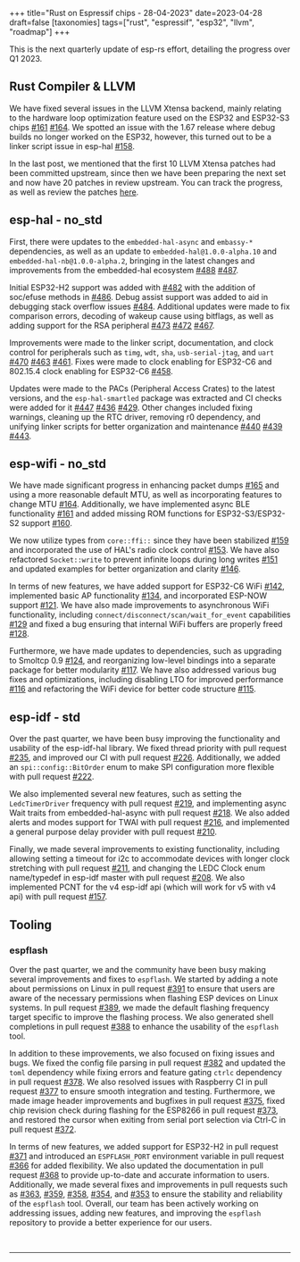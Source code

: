 +++
title="Rust on Espressif chips - 28-04-2023"
date=2023-04-28
draft=false
[taxonomies]
tags=["rust", "espressif", "esp32", "llvm", "roadmap"]
+++

This is the next quarterly update of esp-rs effort, detailing the progress over Q1 2023.

## Rust Compiler & LLVM

We have fixed several issues in the LLVM Xtensa backend, mainly relating to the hardware loop optimization feature used on the ESP32 and ESP32-S3 chips [#161](https://github.com/esp-rs/rust/issues/161) [#164](https://github.com/esp-rs/rust/issues/164). We spotted an issue with the 1.67 release where debug builds no longer worked on the ESP32, however, this turned out to be a linker script issue in esp-hal [#158](https://github.com/esp-rs/rust/issues/158).

In the last post, we mentioned that the first 10 LLVM Xtensa patches had been committed upstream, since then we have been preparing the next set and now have 20 patches in review upstream. You can track the progress, as well as review the patches [here](https://github.com/espressif/llvm-project/issues/4#issuecomment-1485724130).


## esp-hal - no_std

First, there were updates to the `embedded-hal-async` and `embassy-*` dependencies, as well as an update to `embedded-hal@1.0.0-alpha.10` and `embedded-hal-nb@1.0.0-alpha.2`, bringing in the latest changes and improvements from the embedded-hal ecosystem [#488](https://github.com/esp-rs/esp-hal/pull/488) [#487](https://github.com/esp-rs/esp-hal/pull/487).

Initial ESP32-H2 support was added with [#482](https://github.com/esp-rs/esp-hal/pull/482) with the addition of soc/efuse methods in [#486](https://github.com/esp-rs/esp-hal/pull/486). Debug assist support was added to aid in debugging stack overflow issues [#484](https://github.com/esp-rs/esp-hal/pull/484). Additional updates were made to fix comparison errors, decoding of wakeup cause using bitflags, as well as adding support for the RSA peripheral [#473](https://github.com/esp-rs/esp-hal/pull/473) [#472](https://github.com/esp-rs/esp-hal/pull/472) [#467](https://github.com/esp-rs/esp-hal/pull/467).

Improvements were made to the linker script, documentation, and clock control for peripherals such as `timg`, `wdt`, `sha`, `usb-serial-jtag`, and `uart` [#470](https://github.com/esp-rs/esp-hal/pull/470) [#463](https://github.com/esp-rs/esp-hal/pull/463) [#461](https://github.com/esp-rs/esp-hal/pull/461). Fixes were made to clock enabling for ESP32-C6 and 802.15.4 clock enabling for ESP32-C6 [#458](https://github.com/esp-rs/esp-hal/pull/458).

Updates were made to the PACs (Peripheral Access Crates) to the latest versions, and the `esp-hal-smartled` package was extracted and CI checks were added for it [#447](https://github.com/esp-rs/esp-hal/pull/447) [#436](https://github.com/esp-rs/esp-hal/pull/436) [#429](https://github.com/esp-rs/esp-hal/pull/429). Other changes included fixing warnings, cleaning up the RTC driver, removing r0 dependency, and unifying linker scripts for better organization and maintenance [#440](https://github.com/esp-rs/esp-hal/pull/440) [#439](https://github.com/esp-rs/esp-hal/pull/439) [#443](https://github.com/esp-rs/esp-hal/pull/443).

## esp-wifi - no_std

We have made significant progress in enhancing packet dumps [#165](https://github.com/esp-rs/esp-wifi/pull/165) and using a more reasonable default MTU, as well as incorporating features to change MTU [#164](https://github.com/esp-rs/esp-wifi/pull/164). Additionally, we have implemented async BLE functionality [#161](https://github.com/esp-rs/esp-wifi/pull/161) and added missing ROM functions for ESP32-S3/ESP32-S2 support [#160](https://github.com/esp-rs/esp-wifi/pull/160).

We now utilize types from `core::ffi::` since they have been stabilized [#159](https://github.com/esp-rs/esp-wifi/pull/159) and incorporated the use of HAL's radio clock control [#153](https://github.com/esp-rs/esp-wifi/pull/153). We have also refactored `Socket::write` to prevent infinite loops during long writes [#151](https://github.com/esp-rs/esp-wifi/pull/151) and updated examples for better organization and clarity [#146](https://github.com/esp-rs/esp-wifi/pull/146).

In terms of new features, we have added support for ESP32-C6 WiFi [#142](https://github.com/esp-rs/esp-wifi/pull/142), implemented basic AP functionality [#134](https://github.com/esp-rs/esp-wifi/pull/134), and incorporated ESP-NOW support [#121](https://github.com/esp-rs/esp-wifi/pull/121). We have also made improvements to asynchronous WiFi functionality, including `connect/disconnect/scan/wait_for_event` capabilities [#129](https://github.com/esp-rs/esp-wifi/pull/129) and fixed a bug ensuring that internal WiFi buffers are properly freed [#128](https://github.com/esp-rs/esp-wifi/pull/128).

Furthermore, we have made updates to dependencies, such as upgrading to Smoltcp 0.9 [#124](https://github.com/esp-rs/esp-wifi/pull/124), and reorganizing low-level bindings into a separate package for better modularity [#117](https://github.com/esp-rs/esp-wifi/pull/117). We have also addressed various bug fixes and optimizations, including disabling LTO for improved performance [#116](https://github.com/esp-rs/esp-wifi/pull/116) and refactoring the WiFi device for better code structure [#115](https://github.com/esp-rs/esp-wifi/pull/115).

## esp-idf - std

Over the past quarter, we have been busy improving the functionality and usability of the esp-idf-hal library. We fixed thread priority with pull request [#235](https://github.com/esp-rs/esp-idf-hal/pull/235), and improved our CI with pull request [#226](https://github.com/esp-rs/esp-idf-hal/pull/226). Additionally, we added an `spi::config::BitOrder` enum to make SPI configuration more flexible with pull request [#222](https://github.com/esp-rs/esp-idf-hal/pull/222).

We also implemented several new features, such as setting the `LedcTimerDriver` frequency with pull request [#219](https://github.com/esp-rs/esp-idf-hal/pull/219), and implementing async Wait traits from embedded-hal-async with pull request [#218](https://github.com/esp-rs/esp-idf-hal/pull/218). We also added alerts and modes support for TWAI with pull request [#216](https://github.com/esp-rs/esp-idf-hal/pull/216), and implemented a general purpose delay provider with pull request [#210](https://github.com/esp-rs/esp-idf-hal/pull/210).

Finally, we made several improvements to existing functionality, including allowing setting a timeout for i2c to accommodate devices with longer clock stretching with pull request [#211](https://github.com/esp-rs/esp-idf-hal/pull/211), and changing the LEDC Clock enum name/typedef in esp-idf master with pull request [#208](https://github.com/esp-rs/esp-idf-hal/pull/208). We also implemented PCNT for the v4 esp-idf api (which will work for v5 with v4 api) with pull request [#157](https://github.com/esp-rs/esp-idf-hal/pull/157).

## Tooling

### espflash

Over the past quarter, we and the community have been busy making several improvements and fixes to `espflash`. We started by adding a note about permissions on Linux in pull request [#391](https://github.com/esp-rs/espflash/pull/391) to ensure that users are aware of the necessary permissions when flashing ESP devices on Linux systems. In pull request [#389](https://github.com/esp-rs/espflash/pull/389), we made the default flashing frequency target specific to improve the flashing process. We also generated shell completions in pull request [#388](https://github.com/esp-rs/espflash/pull/388) to enhance the usability of the `espflash` tool.

In addition to these improvements, we also focused on fixing issues and bugs. We fixed the config file parsing in pull request [#382](https://github.com/esp-rs/espflash/pull/382) and updated the `toml` dependency while fixing errors and feature gating `ctrlc` dependency in pull request [#378](https://github.com/esp-rs/espflash/pull/378). We also resolved issues with Raspberry CI in pull request [#377](https://github.com/esp-rs/espflash/pull/377) to ensure smooth integration and testing. Furthermore, we made image header improvements and bugfixes in pull request [#375](https://github.com/esp-rs/espflash/pull/375), fixed chip revision check during flashing for the ESP8266 in pull request [#373](https://github.com/esp-rs/espflash/pull/373), and restored the cursor when exiting from serial port selection via Ctrl-C in pull request [#372](https://github.com/esp-rs/espflash/pull/372).

In terms of new features, we added support for ESP32-H2 in pull request [#371](https://github.com/esp-rs/espflash/pull/371) and introduced an `ESPFLASH_PORT` environment variable in pull request [#366](https://github.com/esp-rs/espflash/pull/366) for added flexibility. We also updated the documentation in pull request [#368](https://github.com/esp-rs/espflash/pull/368) to provide up-to-date and accurate information to users. Additionally, we made several fixes and improvements in pull requests such as [#363](https://github.com/esp-rs/espflash/pull/363), [#359](https://github.com/esp-rs/espflash/pull/359), [#358](https://github.com/esp-rs/espflash/pull/358), [#354](https://github.com/esp-rs/espflash/pull/354), and [#353](https://github.com/esp-rs/espflash/pull/353) to ensure the stability and reliability of the `espflash` tool. Overall, our team has been actively working on addressing issues, adding new features, and improving the `espflash` repository to provide a better experience for our users.

<br/>

---

<br/>

